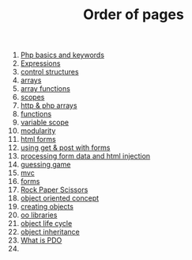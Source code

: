<header>
    <h1> Order of pages </h1>
</header>
<nav>
    <ol>
        <li><a href="">Php basics and keywords</a></li>
        <li><a href="">Expressions</a></li>
        <li><a href="">control structures</a></li>
        <li><a href="arrays.php">arrays</a></li>
        <li><a href="arrayFunctions.php">array functions</a></li>
        <li><a href="scopes.php">scopes</a>
        </li>
        <li><a href="">http & php arrays</a></li>
        <li><a href="functions.php">functions</a></li>
        <li><a href="">variable scope</a></li>
        <li><a href="">modularity</a></li>
        <li><a href="htmlForms.php">html forms </a></li>
        <li><a href="http&php$_get.php">using get & post with forms</a></li>
        <li><a href="formData&HTMLInjection.php">processing form data and html injection</a></li>
        <li><a href="courseraTests/GuessingGame/">guessing game</a></li>
        <li><a href="mvc.php">mvc</a></li>
        <li><a href="">forms</a></li>
        <li><a href="courseraTests/rock_paper_scissors/">Rock Paper Scissors</a></li>
        <li><a href="ObjectOriented.php">object oriented concept</a></li>
        <li><a href="">creating objects</a></li>
        <li><a href="ObjectOrientedLibraries.php">oo libraries</a></li>
        <li><a href="ObjectLifeCycle.php">object life cycle</a></li>
        <li><a href="inheritence.php">object inheritance</a></li>
        <li><a href="whatIsPdo.php">What is PDO</a></li>
        <li><a href=""></a></li>
    </ol>
</nav>
<main>

</main>
<footer>

</footer>